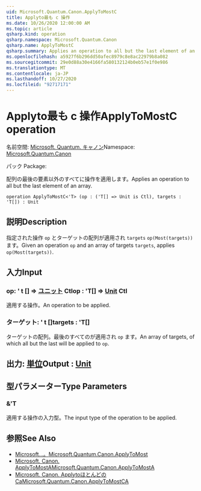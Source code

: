 ```yaml
---
uid: Microsoft.Quantum.Canon.ApplyToMostC
title: Applyto最も c 操作
ms.date: 10/26/2020 12:00:00 AM
ms.topic: article
qsharp.kind: operation
qsharp.namespace: Microsoft.Quantum.Canon
qsharp.name: ApplyToMostC
qsharp.summary: Applies an operation to all but the last element of an array.
ms.openlocfilehash: a5927f6b296dd50afec8979c8e8ac22979b8a082
ms.sourcegitcommit: 29e0d88a30e4166fa580132124b0eb57e1f0e986
ms.translationtype: MT
ms.contentlocale: ja-JP
ms.lasthandoff: 10/27/2020
ms.locfileid: "92717171"
---
```

# <a name="applytomostc-operation"></a><span data-ttu-id="8c8c5-102">Applyto最も c 操作</span><span class="sxs-lookup"><span data-stu-id="8c8c5-102">ApplyToMostC operation</span></span>

<span data-ttu-id="8c8c5-103">名前空間: [Microsoft. Quantum. キャノン](xref:Microsoft.Quantum.Canon)</span><span class="sxs-lookup"><span data-stu-id="8c8c5-103">Namespace: [Microsoft.Quantum.Canon](xref:Microsoft.Quantum.Canon)</span></span>

<span data-ttu-id="8c8c5-104">パック [](https://nuget.org/packages/)</span><span class="sxs-lookup"><span data-stu-id="8c8c5-104">Package: [](https://nuget.org/packages/)</span></span>


<span data-ttu-id="8c8c5-105">配列の最後の要素以外のすべてに操作を適用します。</span><span class="sxs-lookup"><span data-stu-id="8c8c5-105">Applies an operation to all but the last element of an array.</span></span>

```qsharp
operation ApplyToMostC<'T> (op : ('T[] => Unit is Ctl), targets : 'T[]) : Unit
```


## <a name="description"></a><span data-ttu-id="8c8c5-106">説明</span><span class="sxs-lookup"><span data-stu-id="8c8c5-106">Description</span></span>

<span data-ttu-id="8c8c5-107">指定された操作 `op` とターゲットの配列が適用され `targets` `op(Most(targets))` ます。</span><span class="sxs-lookup"><span data-stu-id="8c8c5-107">Given an operation `op` and an array of targets `targets`, applies `op(Most(targets))`.</span></span>

## <a name="input"></a><span data-ttu-id="8c8c5-108">入力</span><span class="sxs-lookup"><span data-stu-id="8c8c5-108">Input</span></span>

### <a name="op--t--unit-ctl"></a><span data-ttu-id="8c8c5-109">op: ' t [] => [ユニット](xref:microsoft.quantum.lang-ref.unit) Ctl</span><span class="sxs-lookup"><span data-stu-id="8c8c5-109">op : 'T[] => [Unit](xref:microsoft.quantum.lang-ref.unit) Ctl</span></span>

<span data-ttu-id="8c8c5-110">適用する操作。</span><span class="sxs-lookup"><span data-stu-id="8c8c5-110">An operation to be applied.</span></span>


### <a name="targets--t"></a><span data-ttu-id="8c8c5-111">ターゲット: ' t []</span><span class="sxs-lookup"><span data-stu-id="8c8c5-111">targets : 'T[]</span></span>

<span data-ttu-id="8c8c5-112">ターゲットの配列。最後のすべてのが適用され `op` ます。</span><span class="sxs-lookup"><span data-stu-id="8c8c5-112">An array of targets, of which all but the last will be applied to `op`.</span></span>



## <a name="output--unit"></a><span data-ttu-id="8c8c5-113">出力: [単位](xref:microsoft.quantum.lang-ref.unit)</span><span class="sxs-lookup"><span data-stu-id="8c8c5-113">Output : [Unit](xref:microsoft.quantum.lang-ref.unit)</span></span>



## <a name="type-parameters"></a><span data-ttu-id="8c8c5-114">型パラメーター</span><span class="sxs-lookup"><span data-stu-id="8c8c5-114">Type Parameters</span></span>

### <a name="t"></a><span data-ttu-id="8c8c5-115">&</span><span class="sxs-lookup"><span data-stu-id="8c8c5-115">'T</span></span>

<span data-ttu-id="8c8c5-116">適用する操作の入力型。</span><span class="sxs-lookup"><span data-stu-id="8c8c5-116">The input type of the operation to be applied.</span></span>

## <a name="see-also"></a><span data-ttu-id="8c8c5-117">参照</span><span class="sxs-lookup"><span data-stu-id="8c8c5-117">See Also</span></span>

- [<span data-ttu-id="8c8c5-118">Microsoft...。</span><span class="sxs-lookup"><span data-stu-id="8c8c5-118">Microsoft.Quantum.Canon.ApplyToMost</span></span>](xref:Microsoft.Quantum.Canon.ApplyToMost)
- [<span data-ttu-id="8c8c5-119">Microsoft. Canon. ApplyToMostA</span><span class="sxs-lookup"><span data-stu-id="8c8c5-119">Microsoft.Quantum.Canon.ApplyToMostA</span></span>](xref:Microsoft.Quantum.Canon.ApplyToMostA)
- [<span data-ttu-id="8c8c5-120">Microsoft. Canon. Applytoほとんどの Ca</span><span class="sxs-lookup"><span data-stu-id="8c8c5-120">Microsoft.Quantum.Canon.ApplyToMostCA</span></span>](xref:Microsoft.Quantum.Canon.ApplyToMostCA)